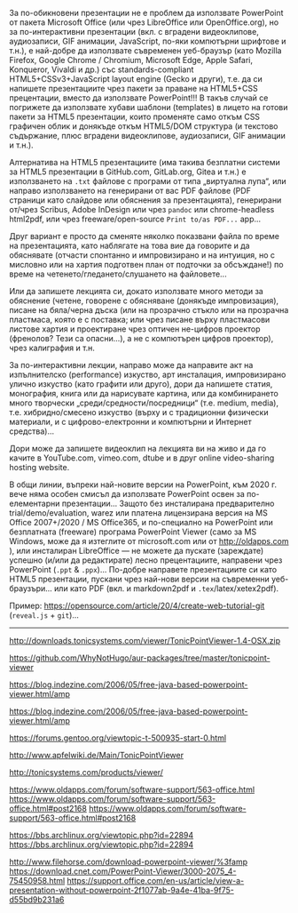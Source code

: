 За по-обикновени презентации не е проблем да използвате PowerPoint от пакета Microsoft Office (или чрез LibreOffice или OpenOffice.org),
но за по-интерактивни презентации (вкл. с вградени видеоклипове, аудиозаписи, GIF анимации, JavaScript,
по-яки компютърни шрифтове и т.н.), е най-добре да използвате съвременен уеб-браузър (като Mozilla Firefox,
Google Chrome / Chromium, Microsoft Edge, Apple Safari, Konqueror, Vivaldi и др.) със standards-compliant HTML5+CSSv3+JavaScript
layout engine (Gecko и други), т.е. да си напишете презентациите чрез пакети за праване на HTML5+CSS прецентации, вместо да използвате
PowerPoint!!! В такъв случай се погрижете да използвате хубави шаблони (templates) в лицето на готови пакети за HTML5 презентации,
които променяте само откъм CSS графичен облик и донякъде откъм HTML5/DOM структура (и текстово съдържание, плюс вградени видеоклипове,
аудиозаписи, GIF анимации и т.н.).

Алтернатива на HTML5 презентациите (има такива безплатни системи за HTML5 презентации в GitHub.com, GitLab.org, Gitea и т.н.) е
използването на `.txt` файлове с програми от типа „виртуална лупа“, или направо използването на генерирани от вас PDF файлове (PDF страници като слайдове
или обяснения за презентацията), генерирани от/чрез Scribus, Adobe InDesign или чрез `pandoc` или chrome-headless html2pdf, или чрез freeware/open-source `Print to/as PDF...` app...

Друг вариант е просто да сменяте няколко показвани файла по време на презентацията, като наблягате на това вие да говорите и да
обяснявате (отчасти спонтанно и импровизирано и на интуиция, но с мисловно или на хартия подготвен план от подточки за обсъждане!) по време на четенето/гледането/слушането на файловете...

Или да запишете лекцията си, докато използвате много методи за обяснение (четене, говорене с обясняване (донякъде импровизация), писане
на бяла/черна дъска (или на прозрачно стъкло или на прозрачна пластмаса, която е с поставка; или чрез писане върху пластмасови
листове хартия и проектиране чрез оптичен не-цифров проектор (френолов? Тези са опасни...), а не с компютърен цифров проектор),
чрез калиграфия и т.н.

За по-интерактивни лекции, направо може да направите акт на изпълнителско (performance) изкуство, арт инсталация, импровизирано
улично изкуство (като графити или друго), дори да напишете статия, монография, книга или да нарисувате картина, или да комбинирането
много творчески „среди/средности/посредници“ (т.е. medium, media), т.е. хибридно/смесено изкуство (върху и с традиционни физически материали, и с цифрово-електронни и компютърни и Интернет средства)...

Дори може да запишете видеоклип на лекцията ви на живо и да го качите в YouTube.com, vimeo.com, dtube и в друг online video-sharing hosting website.

В общи линии, въпреки най-новите версии на PowerPoint, към 2020 г. вече няма особен смисъл да използвате PowerPoint освен за по-елементарни презентации... Защото без инсталирана предварително trial/demo/evaluation, warez или платена лицензирана версия на MS Office 2007+/2020 / MS Office365, и по-специално на
PowerPoint или безплатната (freeware) програма PowerPoint Viewer (само за MS Windows, може да я изтеглите от microsoft.com или от http://oldapps.com ), или инсталиран LibreOffice — не можете да пускате (зареждате) успешно (и/или да редактирате)
лесно прецентациите, направени чрез PowerPoint (`.ppt` & `.ppx`)... По-добре направете презентациите си като HTML5 презентации,
пускани чрез най-нови версии на съвременни уеб-браузъри... или като PDF (вкл. и markdown2pdf и `.tex`/latex/xetex2pdf).

Пример:
https://opensource.com/article/20/4/create-web-tutorial-git (`reveal.js` + `git`)...

----

http://downloads.tonicsystems.com/viewer/TonicPointViewer-1.4-OSX.zip

https://github.com/WhyNotHugo/aur-packages/tree/master/tonicpoint-viewer

https://blog.indezine.com/2006/05/free-java-based-powerpoint-viewer.html/amp

https://blog.indezine.com/2006/05/free-java-based-powerpoint-viewer.html/amp

https://forums.gentoo.org/viewtopic-t-500935-start-0.html

http://www.apfelwiki.de/Main/TonicPointViewer

http://tonicsystems.com/products/viewer/

https://www.oldapps.com/forum/software-support/563-office.html
https://www.oldapps.com/forum/software-support/563-office.html#post2168
https://www.oldapps.com/forum/software-support/563-office.html#post2168

https://bbs.archlinux.org/viewtopic.php?id=22894
https://bbs.archlinux.org/viewtopic.php?id=22894

http://www.filehorse.com/download-powerpoint-viewer/%3famp
https://download.cnet.com/PowerPoint-Viewer/3000-2075_4-75450958.html
https://support.office.com/en-us/article/view-a-presentation-without-powerpoint-2f1077ab-9a4e-41ba-9f75-d55bd9b231a6
